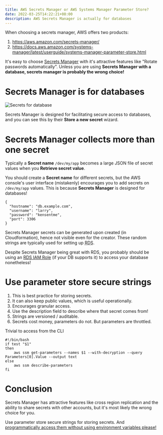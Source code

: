 ```yaml
---
title: AWS Secrets Manager or AWS Systems Manager Parameter Store?
date: 2022-03-25T14:22:21+08:00
description: AWS Secrets Manager is actually for databases
---
```


When choosing a secrets manager, AWS offers two products:

1. https://aws.amazon.com/secrets-manager/
2. https://docs.aws.amazon.com/systems-manager/latest/userguide/systems-manager-parameter-store.html

It's easy to choose [Secrets Manager](https://aws.amazon.com/secrets-manager/)
with it's attractive features like "Rotate passwords automatically". Unless you are using **Secrets Manager
with a database, secrets manager is probably the wrong choice!**

# Secrets Manager is for databases

<img src="https://s.natalian.org/2022-03-25/database.png" alt="Secrets for database">

Secrets Manager is designed for facilitating secure access to databases, and you can see this
by their **Store a new secret** wizard.

# Secrets Manager collects more than one secret

Typically a **Secret name** `/dev/my/app` becomes a large JSON file of secret values when you **Retrieve secret value**.

You should create a **Secret name** for different secrets, but the AWS
console's user interface (mistakenly) encourages you to add secrets on `/dev/my/app`
values. This is because **Secrets Manager** is designed for databases!

    {
      "hostname": "db.example.com",
      "username": "larry",
      "password": "kensentme",
      "port": 3306
    }

Secrets Manager secrets can be generated upon created (in Cloudformation), hence not
visible even for the creator. These random strings are typically used for setting up <abbr title="Amazon Relational Database Service">RDS</abbr>.

Despite Secrets Manager being great with RDS, you probably should be using an [RDS IAM Role](https://docs.aws.amazon.com/AmazonRDS/latest/UserGuide/UsingWithRDS.IAM.html) (if your DB supports it) to access your database nonetheless!

# Use parameter store secure strings

1. This is best practice for storing secrets.
2. It can also keep public values, which is useful operationally.
3. Encourages granular access.
4. Use the description field to describe where that secret comes from!
5. Strings are versioned / auditable.
6. Secrets cost money, parameters do not. But parameters are throttled.

Trivial to access from the CLI

    #!/bin/bash
    if test "$1"
    then
    	aws ssm get-parameters --names $1 --with-decryption --query Parameters[0].Value --output text
    else
    	aws ssm describe-parameters
    fi

# Conclusion

Secrets Manager has attractive features like cross region replication and the
ability to share secrets with other accounts, but it's most likely the wrong
choice for you.

Use parameter store secure strings for storing secrets. And [programmatically access them without using environment variables please!](/blog/2022/env-secrets/)
